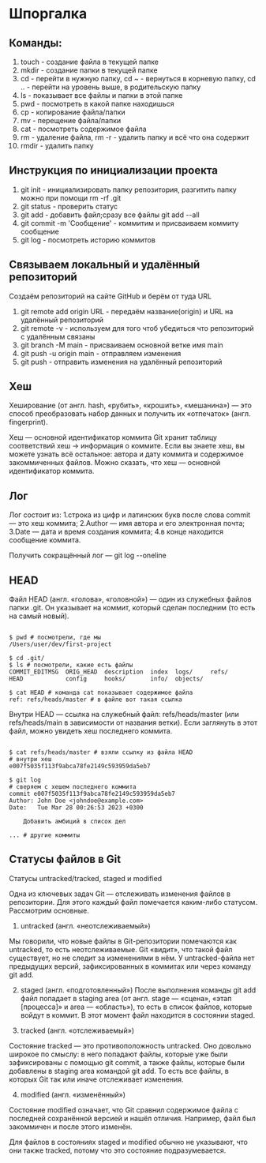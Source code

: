 # Шпоргалка

## Команды:
1. touch - создание файла в текущей папке
2. mkdir - создание папки в текущей папке
3. cd - перейти в нужную папку, cd ~ - вернуться в корневую папку, cd .. - перейти на уровень выше, в родительскую папку
4. ls - показывает все файлы и папки в этой папке
5. pwd - посмотреть в какой папке находишься
6. cp - копирование файла/папки
7. mv - перещение файла/папки
8. cat - посмотреть содержимое файла
9. rm - удаление файла, rm -r - удалить папку и всё что она содержит
10. rmdir - удалить папку

## Инструкция по инициализации проекта

1. git init - инициализировать папку репозитория, разгитить папку можно при помощи rm -rf .git
2. git status - проверить статус
3. git add - добавить файл;сразу все файлы git add --all
4. git commit -m 'Сообщение' - коммитим и присваиваем коммиту сообщение
5. git log - посмотреть историю коммитов
   
## Связываем локальный и удалённый репозиторий
Создаём репозиторий на сайте GitHub и берём от туда URL

1. git remote add origin URL - передаём название(origin) и URL на удалённый репозиторий
2. git remote -v - используем для того чтоб убедиться что репозиторий с удалённым связаны
3. git branch -M main - присваиваем основной ветке имя main
4. git push -u origin main - отправляем изменения
5. git push - отправить изменения на удалённый репозиторий

## Хеш

Хеширование (от англ. hash, «рубить», «крошить», «мешанина») — это способ преобразовать набор данных и получить их «отпечаток» (англ. fingerprint).
 
Хеш — основной идентификатор коммита
Git хранит таблицу соответствий хеш → информация о коммите. Если вы знаете хеш, вы можете узнать всё остальное: автора и дату коммита и содержимое закоммиченных файлов. Можно сказать, что хеш — основной идентификатор коммита.

## Лог

Лог состоит из:
1.строка из цифр и латинских букв после слова commit — это хеш коммита;
2.Author — имя автора и его электронная почта;
3.Date — дата и время создания коммита;
4.в конце находится сообщение коммита.

Получить сокращённый лог — git log --oneline

## HEAD

Файл HEAD (англ. «голова», «головной») — один из служебных файлов папки .git. Он указывает на коммит, который сделан последним (то есть на самый новый).

``` 

$ pwd # посмотрели, где мы
/Users/user/dev/first-project

$ cd .git/
$ ls # посмотрели, какие есть файлы
COMMIT_EDITMSG  ORIG_HEAD  description  index  logs/     refs/
HEAD            config     hooks/       info/  objects/

$ cat HEAD # команда cat показывает содержимое файла
ref: refs/heads/master # в файле вот такая ссылка

```

Внутри HEAD — ссылка на служебный файл: refs/heads/master (или refs/heads/main в зависимости от названия ветки). Если заглянуть в этот файл, можно увидеть хеш последнего коммита.

```

$ cat refs/heads/master # взяли ссылку из файла HEAD
# внутри хеш
e007f5035f113f9abca78fe2149c593959da5eb7

$ git log 
# сверяем с хешем последнего коммита
commit e007f5035f113f9abca78fe2149c593959da5eb7
Author: John Doe <johndoe@example.com>
Date:   Tue Mar 28 00:26:53 2023 +0300

    Добавить амбиций в список дел

... # другие коммиты

```

## Статусы файлов в Git

Статусы untracked/tracked, staged и modified

Одна из ключевых задач Git — отслеживать изменения файлов в репозитории. Для этого каждый файл помечается каким-либо статусом. Рассмотрим основные.

1. untracked (англ. «неотслеживаемый»)

Мы говорили, что новые файлы в Git-репозитории помечаются как untracked, то есть неотслеживаемые. Git «видит», что такой файл существует, но не следит за изменениями в нём. У untracked-файла нет предыдущих версий, зафиксированных в коммитах или через команду git add.

2. staged (англ. «подготовленный»)
  После выполнения команды git add файл попадает в staging area (от англ. stage — «сцена», «этап [процесса]» и area — «область»), то есть в список файлов, которые войдут в коммит. В этот момент файл находится в состоянии staged.

3. tracked (англ. «отслеживаемый»)

Состояние tracked — это противоположность untracked. Оно довольно широкое по смыслу: в него попадают файлы, которые уже были зафиксированы с помощью git commit, а также файлы, которые были добавлены в staging area командой git add. То есть все файлы, в которых Git так или иначе отслеживает изменения.

4. modified (англ. «изменённый»)

Состояние modified означает, что Git сравнил содержимое файла с последней сохранённой версией и нашёл отличия. Например, файл был закоммичен и после этого изменён.

 Для файлов в состояниях staged и modified обычно не указывают, что они также tracked, потому что это состояние подразумевается.


